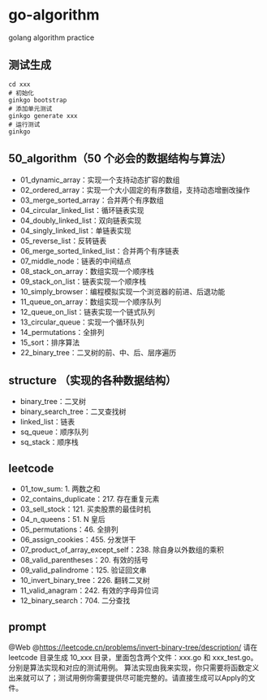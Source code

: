 # go-algorithm

golang algorithm practice

## 测试生成

```
cd xxx
# 初始化
ginkgo bootstrap
# 添加单元测试
ginkgo generate xxx
# 运行测试
ginkgo
```

## 50_algorithm（50 个必会的数据结构与算法）

- 01_dynamic_array：实现一个支持动态扩容的数组
- 02_ordered_array：实现一个大小固定的有序数组，支持动态增删改操作
- 03_merge_sorted_array：合并两个有序数组
- 04_circular_linked_list：循环链表实现
- 04_doubly_linked_list：双向链表实现
- 04_singly_linked_list：单链表实现
- 05_reverse_list：反转链表
- 06_merge_sorted_linked_list：合并两个有序链表
- 07_middle_node：链表的中间结点
- 08_stack_on_array：数组实现一个顺序栈
- 09_stack_on_list：链表实现一个顺序栈
- 10_simply_browser：编程模拟实现一个浏览器的前进、后退功能
- 11_queue_on_array：数组实现一个顺序队列
- 12_queue_on_list：链表实现一个链式队列
- 13_circular_queue：实现一个循环队列
- 14_permutations：全排列
- 15_sort：排序算法
- 22_binary_tree：二叉树的前、中、后、层序遍历

## structure （实现的各种数据结构）

- binary_tree：二叉树
- binary_search_tree：二叉查找树
- linked_list：链表
- sq_queue：顺序队列
- sq_stack：顺序栈

## leetcode

- 01_tow_sum: 1. 两数之和
- 02_contains_duplicate：217. 存在重复元素
- 03_sell_stock：121. 买卖股票的最佳时机
- 04_n_queens：51. N 皇后
- 05_permutations：46. 全排列
- 06_assign_cookies：455. 分发饼干
- 07_product_of_array_except_self：238. 除自身以外数组的乘积
- 08_valid_parentheses：20. 有效的括号
- 09_valid_palindrome：125. 验证回文串
- 10_invert_binary_tree：226. 翻转二叉树
- 11_valid_anagram：242. 有效的字母异位词
- 12_binary_search：704. 二分查找






## prompt 

@Web @https://leetcode.cn/problems/invert-binary-tree/description/ 
请在 leetcode 目录生成 10_xxx 目录，里面包含两个文件：xxx.go 和 xxx_test.go。分别是算法实现和对应的测试用例。
算法实现由我来实现，你只需要将函数定义出来就可以了；测试用例你需要提供尽可能完整的。请直接生成可以Apply的文件。